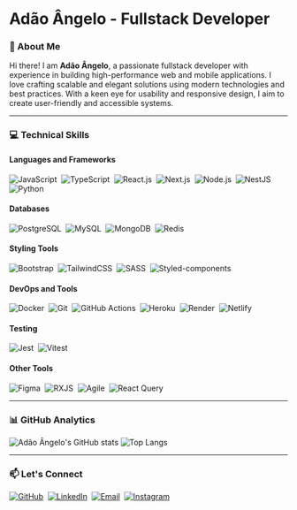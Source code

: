 
# Adão Ângelo - Fullstack Developer

### 🌟 About Me  
Hi there! I am **Adão Ângelo**, a passionate fullstack developer with experience in building high-performance web and mobile applications. I love crafting scalable and elegant solutions using modern technologies and best practices. With a keen eye for usability and responsive design, I aim to create user-friendly and accessible systems.

---

### 💻 Technical Skills

#### **Languages and Frameworks**  
![JavaScript](https://img.shields.io/badge/-Javascript-05122A?style=flat&logo=Javascript)&nbsp;
![TypeScript](https://img.shields.io/badge/-Typescript-05122A?style=flat&logo=typescript)&nbsp;
![React.js](https://img.shields.io/badge/-React.Js-05122A?style=flat&logo=react)&nbsp;
![Next.js](https://img.shields.io/badge/-Next.Js-05122A?style=flat&logo=next.js)&nbsp;
![Node.js](https://img.shields.io/badge/-Node.Js-05122A?style=flat&logo=node.js)&nbsp;
![NestJS](https://img.shields.io/badge/-Nest.Js-05122A?style=flat&logo=nestjs)&nbsp;
![Python](https://img.shields.io/badge/-Python-05122A?style=flat&logo=python)&nbsp;


#### **Databases**  
![PostgreSQL](https://img.shields.io/badge/-PostgreSQL-05122A?style=flat&logo=postgresql)&nbsp;
![MySQL](https://img.shields.io/badge/-MySQL-05122A?style=flat&logo=mysql)&nbsp;
![MongoDB](https://img.shields.io/badge/-MongoDB-05122A?style=flat&logo=mongodb)&nbsp;
![Redis](https://img.shields.io/badge/-Redis-05122A?style=flat&logo=redis)&nbsp;

#### **Styling Tools**  
![Bootstrap](https://img.shields.io/badge/-Bootstrap-05122A?style=flat&logo=bootstrap)&nbsp;
![TailwindCSS](https://img.shields.io/badge/-TailwindCSS-05122A?style=flat&logo=tailwindcss)&nbsp;
![SASS](https://img.shields.io/badge/-Sass-05122A?style=flat&logo=sass)&nbsp;
![Styled-components](https://img.shields.io/badge/-Styled--Components-05122A?style=flat&logo=styled-components)&nbsp;

#### **DevOps and Tools**  
![Docker](https://img.shields.io/badge/-Docker-05122A?style=flat&logo=docker)&nbsp;
![Git](https://img.shields.io/badge/-Git-05122A?style=flat&logo=git)&nbsp;
![GitHub Actions](https://img.shields.io/badge/-GitHub%20Actions-05122A?style=flat&logo=githubactions)&nbsp;
![Heroku](https://img.shields.io/badge/-Heroku-05122A?style=flat&logo=heroku)&nbsp;
![Render](https://img.shields.io/badge/-Render-05122A?style=flat&logo=render)&nbsp;
![Netlify](https://img.shields.io/badge/-Netlify-05122A?style=flat&logo=netlify)&nbsp;

#### **Testing**  
![Jest](https://img.shields.io/badge/-Jest-05122A?style=flat&logo=jest)&nbsp;
![Vitest](https://img.shields.io/badge/-Vitest-05122A?style=flat&logo=vitest)&nbsp;

#### **Other Tools**  
![Figma](https://img.shields.io/badge/-Figma-05122A?style=flat&logo=figma)&nbsp;
![RXJS](https://img.shields.io/badge/-RXJS-05122A?style=flat&logo=reactivex)&nbsp;
![Agile](https://img.shields.io/badge/-Agile-05122A?style=flat&logo=agile)&nbsp;
![React Query](https://img.shields.io/badge/-React%20Query-05122A?style=flat&logo=reactquery)&nbsp;

---

### 📊 GitHub Analytics  
![Adão Ângelo's GitHub stats](https://github-readme-stats.vercel.app/api?username=adao-angelo&show_icons=true&theme=radical)  ![Top Langs](https://github-readme-stats.vercel.app/api/top-langs/?username=adao-angelo&layout=compact&theme=radical)

---

### 📫 Let's Connect  
<p>
  <a href="https://github.com/Adao-Angelo" target="_blank"><img src="https://img.shields.io/badge/-GitHub-05122A?style=flat&logo=github" alt="GitHub"></a>&nbsp;
  <a href="https://www.linkedin.com/in/ad%C3%A3o-%C3%A2ngelo-jo%C3%A3o-238233335/" target="_blank"><img src="https://img.shields.io/badge/-LinkedIn-05122A?style=flat&logo=linkedin" alt="LinkedIn"></a>&nbsp;
  <a href="mailto:adaobegginer@gmail.com"><img src="https://img.shields.io/badge/-Gmail-05122A?style=flat&logo=gmail" alt="Email"></a>&nbsp;
  <a href="https://instagram.com/adao-angelo" target="_blank"><img src="https://img.shields.io/badge/-Instagram-05122A?style=flat&logo=instagram" alt="Instagram"></a>&nbsp;
</p>



